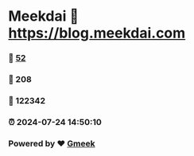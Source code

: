 # Meekdai :link: https://blog.meekdai.com 
### :page_facing_up: [52](https://blog.meekdai.com/tag.html) 
### :speech_balloon: 208 
### :hibiscus: 122342 
### :alarm_clock: 2024-07-24 14:50:10 
### Powered by :heart: [Gmeek](https://github.com/Meekdai/Gmeek)
